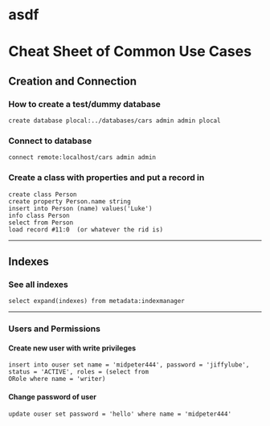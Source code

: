 # asdf





# Cheat Sheet of Common Use Cases

## Creation and Connection

### How to create a test/dummy database

    create database plocal:../databases/cars admin admin plocal

### Connect to database

    connect remote:localhost/cars admin admin
    
### Create a class with properties and put a record in

    create class Person
    create property Person.name string
    insert into Person (name) values('Luke')
    info class Person
    select from Person
    load record #11:0  (or whatever the rid is)
    

----

## Indexes

### See all indexes

    select expand(indexes) from metadata:indexmanager

----

### Users and Permissions

#### Create new user with write privileges

    insert into ouser set name = 'midpeter444', password = 'jiffylube', status = 'ACTIVE', roles = (select from
    ORole where name = 'writer)
    
   
#### Change password of user

    update ouser set password = 'hello' where name = 'midpeter444'
